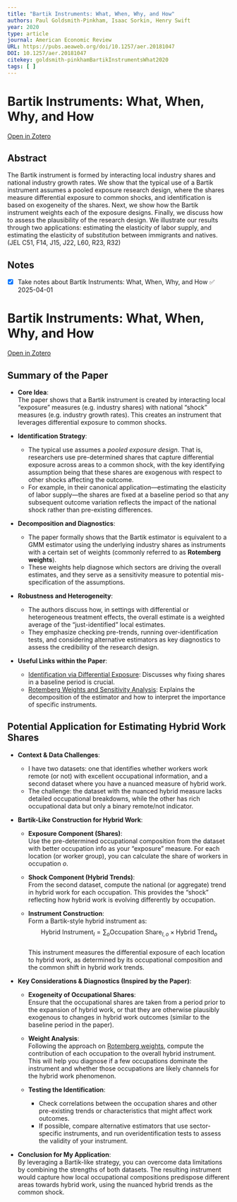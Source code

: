 ```yaml
---
title: "Bartik Instruments: What, When, Why, and How"
authors: Paul Goldsmith-Pinkham, Isaac Sorkin, Henry Swift
year: 2020
type: article
journal: American Economic Review
URL: https://pubs.aeaweb.org/doi/10.1257/aer.20181047
DOI: 10.1257/aer.20181047
citekey: goldsmith-pinkhamBartikInstrumentsWhat2020
tags: [ ]
---
```


# Bartik Instruments: What, When, Why, and How

[Open in Zotero](zotero://select/items/@goldsmith-pinkhamBartikInstrumentsWhat2020)

## Abstract
The Bartik instrument is formed by interacting local industry shares and national industry growth rates. We show that the typical use of a Bartik instrument assumes a pooled exposure research design, where the shares measure differential exposure to common shocks, and identification is based on exogeneity of the shares. Next, we show how the Bartik instrument weights each of the exposure designs. Finally, we discuss how to assess the plausibility of the research design. We illustrate our results through two applications: estimating the elasticity of labor supply, and estimating the elasticity of substitution between immigrants and natives. (JEL C51, F14, J15, J22, L60, R23, R32)

## Notes
- [x] Take notes about Bartik Instruments: What, When, Why, and How ✅ 2025-04-01
# Bartik Instruments: What, When, Why, and How

[Open in Zotero](zotero://select/items/@goldsmith-pinkhamBartikInstrumentsWhat2020)

## Summary of the Paper

- **Core Idea**:  
  The paper shows that a Bartik instrument is created by interacting local “exposure” measures (e.g. industry shares) with national “shock” measures (e.g. industry growth rates). This creates an instrument that leverages differential exposure to common shocks.

- **Identification Strategy**:  
  - The typical use assumes a *pooled exposure design*. That is, researchers use pre-determined shares that capture differential exposure across areas to a common shock, with the key identifying assumption being that these shares are exogenous with respect to other shocks affecting the outcome.  
  - For example, in their canonical application—estimating the elasticity of labor supply—the shares are fixed at a baseline period so that any subsequent outcome variation reflects the impact of the national shock rather than pre-existing differences.

- **Decomposition and Diagnostics**:  
  - The paper formally shows that the Bartik estimator is equivalent to a GMM estimator using the underlying industry shares as instruments with a certain set of weights (commonly referred to as **Rotemberg weights**).  
  - These weights help diagnose which sectors are driving the overall estimates, and they serve as a sensitivity measure to potential mis-specification of the assumptions.
  
- **Robustness and Heterogeneity**:  
  - The authors discuss how, in settings with differential or heterogeneous treatment effects, the overall estimate is a weighted average of the “just-identified” local estimates.  
  - They emphasize checking pre-trends, running over-identification tests, and considering alternative estimators as key diagnostics to assess the credibility of the research design.

- **Useful Links within the Paper**:  
  - [Identification via Differential Exposure](#): Discusses why fixing shares in a baseline period is crucial.  
  - [Rotemberg Weights and Sensitivity Analysis](#): Explains the decomposition of the estimator and how to interpret the importance of specific instruments.

## Potential Application for Estimating Hybrid Work Shares

- **Context & Data Challenges**:  
  - I have two datasets: one that identifies whether workers work remote (or not) with excellent occupational information, and a second dataset where you have a nuanced measure of hybrid work.
  - The challenge: the dataset with the nuanced hybrid measure lacks detailed occupational breakdowns, while the other has rich occupational data but only a binary remote/not indicator.

- **Bartik-Like Construction for Hybrid Work**:  
  - **Exposure Component (Shares)**:  
    Use the pre-determined occupational composition from the dataset with better occupation info as your “exposure” measure. For each location (or worker group), you can calculate the share of workers in occupation $o$.
  
  - **Shock Component (Hybrid Trends)**:  
    From the second dataset, compute the national (or aggregate) trend in hybrid work for each occupation. This provides the “shock” reflecting how hybrid work is evolving differently by occupation.
  
  - **Instrument Construction**:  
    Form a Bartik-style hybrid instrument as:  
    $$ \text{Hybrid Instrument}_l = \sum_{o} \text{Occupation Share}_{l,o} \times \text{Hybrid Trend}_o $$  
    This instrument measures the differential exposure of each location to hybrid work, as determined by its occupational composition and the common shift in hybrid work trends.

- **Key Considerations & Diagnostics (Inspired by the Paper)**:  
  - **Exogeneity of Occupational Shares**:  
    Ensure that the occupational shares are taken from a period prior to the expansion of hybrid work, or that they are otherwise plausibly exogenous to changes in hybrid work outcomes (similar to the baseline period in the paper).
    
  - **Weight Analysis**:  
    Following the approach on [Rotemberg weights](#), compute the contribution of each occupation to the overall hybrid instrument. This will help you diagnose if a few occupations dominate the instrument and whether those occupations are likely channels for the hybrid work phenomenon.
    
  - **Testing the Identification**:  
    - Check correlations between the occupation shares and other pre-existing trends or characteristics that might affect work outcomes.  
    - If possible, compare alternative estimators that use sector-specific instruments, and run overidentification tests to assess the validity of your instrument.

- **Conclusion for My Application**:  
  By leveraging a Bartik-like strategy, you can overcome data limitations by combining the strengths of both datasets. The resulting instrument would capture how local occupational compositions predispose different areas towards hybrid work, using the nuanced hybrid trends as the common shock. 